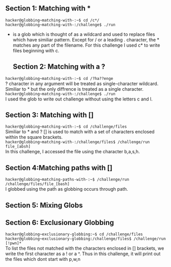 ## Section 1: Matching with *
`hacker@globbing~matching-with-:~$ cd /c*/`
<br/>
`hacker@globbing~matching-with-:/challenge$ ./run`
<br/>
* is a glob which is thought of as a wildcard and used to replace files which have similiar pattern. Except for / or a leading . character, the * matches any part of the filename.
  For this challenge I used c* to write files beginning with c.
  ## Section 2: Matching with a ?
`hacker@globbing~matching-with-:~$ cd /?ha??enge`
<br/>
? character in any argument will be treated as single-character wildcard. Similiar to * but the only diffrence is treated as a single character.
<br/>
`hacker@globbing~matching-with-:/challenge$ ./run`
<br/>
I used the glob to write out challenge without using the letters c and l.
<br/>
## Section 3: Matching with []
`hacker@globbing~matching-with-:~$ cd /challenge/files`
<br/>
Similiar to * and ? [] is used to match with a set of characters enclosed within the square brackets.
<br/>
`hacker@globbing~matching-with-:/challenge/files$ /challenge/run file_[absh]`
<br/>
In this challenge, I accessed the file using the character b,a,s,h.
<br/>
## Section 4:Matching paths with []
`hacker@globbing~matching-paths-with-:~$ /challenge/run /challenge/files/file_[bash]`
<br/>
I globbed using the path as globbing occurs through path.
<br/>
## Section 5: Mixing Globs
## Section 6: Exclusionary Globbing
`hacker@globbing~exclusionary-globbing:~$ cd /challenge/files`
<br/>
`hacker@globbing~exclusionary-globbing:/challenge/files$ /challenge/run [!pwn]*`
<br/>
To list the files not matched with the characters enclosed in [] brackets, we write the first character as a ! or a ^. Thus in this challenge, it will print out the files which dont start with p,w,n
<br/>
